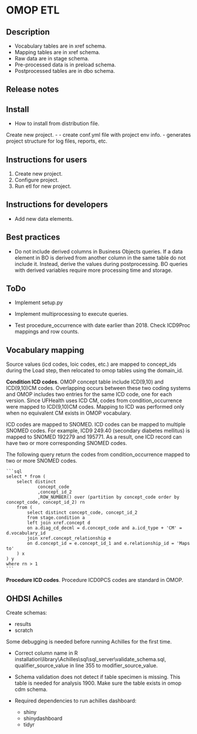 # OMOP ETL

## Description

- Vocabulary tables are in xref schema.
- Mapping tables are in xref schema.
- Raw data are in stage schema.
- Pre-processed data is in preload schema.
- Postprocessed tables are in dbo schema.

## Release notes

## Install

- How to install from distribution file.

Create new project.
    - 
    - create conf.yml file with project env info.
    - generates project structure for log files, reports, etc.

## Instructions for users

1. Create new project.
2. Configure project.
3. Run etl for new project.

## Instructions for developers

- Add new data elements.

## Best practices

- Do not include derived columns in Business Objects queries. If a data element in BO is derived from another column in the same table do not include it. Instead, derive the values during postprocessing. BO queries with derived variables require more processing time and storage.

## ToDo

- Implement setup.py
- Implement multiprocessing to execute queries.

- Test procedure_occurrence with date earlier than 2018. Check ICD9Proc mappings and row counts.

## Vocabulary mapping

Source values (icd codes, loic codes, etc.) are mapped to concept_ids during the Load step, then relocated to omop tables using the domain_id.

**Condition ICD codes**. OMOP concept table include ICD(9,10) and ICD(9,10)CM codes. Overlapping occurs between these two coding systems and OMOP includes two entries for the same ICD code, one for each version. Since UFHealth uses ICD CM, codes from condition_occurrence were mapped to ICD(9,10)CM codes. Mapping to ICD was performed only when no equivalent CM exists in OMOP vocabulary.

ICD codes are mapped to SNOMED. ICD codes can be mapped to multiple SNOMED codes. For example, ICD9 249.40 (secondary diabetes mellitus) is mapped to SNOMED 192279 and 195771. As a result, one ICD record can have two or more corresponding SNOMED codes.

The following query return the codes from condition_occurrence mapped to two or more SNOMED codes.

    ```sql
    select * from (
        select distinct 
                concept_code
                ,concept_id_2 
                ,ROW_NUMBER() over (partition by concept_code order by concept_code, concept_id_2) rn
        from (
            select distinct concept_code, concept_id_2
            from stage.condition a
            left join xref.concept d
            on a.diag_cd_decml = d.concept_code and a.icd_type + 'CM' = d.vocabulary_id
            join xref.concept_relationship e
            on d.concept_id = e.concept_id_1 and e.relationship_id = 'Maps to'
        ) x
    ) y
    where rn > 1
    ```

**Procedure ICD codes**. Procedure ICD0PCS codes are standard in OMOP.

## OHDSI Achilles

Create schemas:

- results
- scratch

Some debugging is needed before running Achilles for the first time.

- Correct column name in R installation\library\Achilles\sql\sql_server\validate_schema.sql, qualifier_source_value in line 355 to modifier_source_value.

- Schema validation does not detect if table specimen is missing. This table is needed for analysis 1900. Make sure the table exists in omop cdm schema.

- Required dependencies to run achilles dashboard:

  - shiny
  - shinydashboard
  - tidyr
   